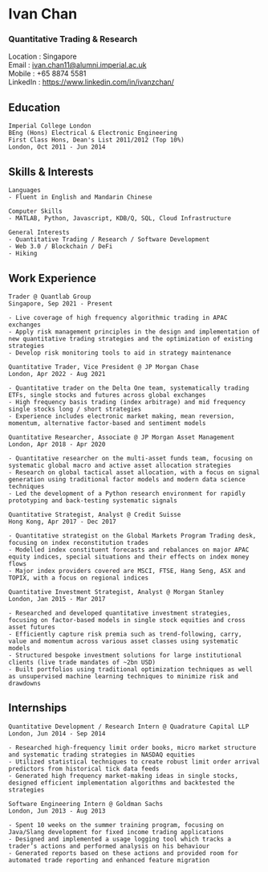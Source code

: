 # **Ivan Chan**
### Quantitative Trading & Research

Location : Singapore\
Email    : ivan.chan11@alumni.imperial.ac.uk\
Mobile   : +65 8874 5581\
LinkedIn : https://www.linkedin.com/in/ivanzchan/

Education
---------------------------------------------------------------------------------------------------------
```
Imperial College London
BEng (Hons) Electrical & Electronic Engineering
First Class Hons, Dean's List 2011/2012 (Top 10%)
London, Oct 2011 - Jun 2014
```

Skills & Interests
---------------------------------------------------------------------------------------------------------
```
Languages
- Fluent in English and Mandarin Chinese

Computer Skills
- MATLAB, Python, Javascript, KDB/Q, SQL, Cloud Infrastructure

General Interests
- Quantitative Trading / Research / Software Development
- Web 3.0 / Blockchain / DeFi
- Hiking

```

Work Experience
---------------------------------------------------------------------------------------------------------
```
Trader @ Quantlab Group
Singapore, Sep 2021 - Present

- Live coverage of high frequency algorithmic trading in APAC exchanges
- Apply risk management principles in the design and implementation of new quantitative trading strategies and the optimization of existing strategies
- Develop risk monitoring tools to aid in strategy maintenance

```

```
Quantitative Trader, Vice President @ JP Morgan Chase
London, Apr 2022 - Aug 2021

- Quantitative trader on the Delta One team, systematically trading ETFs, single stocks and futures across global exchanges
- High frequency basis trading (index arbitrage) and mid frequency single stocks long / short strategies
- Experience includes electronic market making, mean reversion, momentum, alternative factor-based and sentiment models

```

```
Quantitative Researcher, Associate @ JP Morgan Asset Management
London, Apr 2018 - Apr 2020

- Quantitative researcher on the multi-asset funds team, focusing on systematic global macro and active asset allocation strategies
- Research on global tactical asset allocation, with a focus on signal generation using traditional factor models and modern data science techniques
- Led the development of a Python research environment for rapidly prototyping and back-testing systematic signals

```

```
Quantitative Strategist, Analyst @ Credit Suisse
Hong Kong, Apr 2017 - Dec 2017

- Quantitative strategist on the Global Markets Program Trading desk, focusing on index reconstitution trades
- Modelled index constituent forecasts and rebalances on major APAC equity indices, special situations and their effects on index money flows
- Major index providers covered are MSCI, FTSE, Hang Seng, ASX and TOPIX, with a focus on regional indices

```

```
Quantitative Investment Strategist, Analyst @ Morgan Stanley
London, Jan 2015 - Mar 2017

- Researched and developed quantitative investment strategies, focusing on factor-based models in single stock equities and cross asset futures
- Efficiently capture risk premia such as trend-following, carry, value and momentum across various asset classes using systematic models
- Structured bespoke investment solutions for large institutional clients (live trade mandates of ~2bn USD)
- Built portfolios using traditional optimization techniques as well as unsupervised machine learning techniques to minimize risk and drawdowns

```

Internships
---------------------------------------------------------------------------------------------------------
```
Quantitative Development / Research Intern @ Quadrature Capital LLP
London, Jun 2014 - Sep 2014

- Researched high-frequency limit order books, micro market structure and systematic trading strategies in NASDAQ equities
- Utilized statistical techniques to create robust limit order arrival predictors from historical tick data feeds
- Generated high frequency market-making ideas in single stocks, designed efficient implementation algorithms and backtested the strategies

```

```
Software Engineering Intern @ Goldman Sachs
London, Jun 2013 - Aug 2013

- Spent 10 weeks on the summer training program, focusing on Java/Slang development for fixed income trading applications
- Designed and implemented a usage logging tool which tracks a trader’s actions and performed analysis on his behaviour
- Generated reports based on these actions and provided room for automated trade reporting and enhanced feature migration

```

